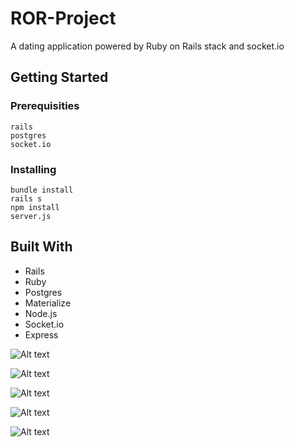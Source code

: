 # ROR-Project

A dating application powered by Ruby on Rails stack and socket.io

## Getting Started

### Prerequisities

```
rails
postgres
socket.io
```

### Installing

```
bundle install
rails s
npm install
server.js
```
## Built With

* Rails
* Ruby
* Postgres
* Materialize
* Node.js
* Socket.io
* Express

![Alt text](/images/tender_landingpage.png?raw=true "Landing Page")

![Alt text](/images/tender_login.png?raw=true "Log in")

![Alt text](/images/tender_profile.png?raw=true "User's profile")

![Alt text](/images/tender_profile2.png?raw=true "Match Profile")

![Alt text](/images/tender_chat.png?raw=true "Chat socket.io")
